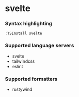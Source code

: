 # svelte
<!--- THIS DOCUMENT IS AUTOMATICALLY GENERATED, DON'T EDIT IT -->

### Syntax highlighting

```vim
:TSInstall svelte
```

### Supported language servers

- svelte
- tailwindcss
- eslint

### Supported formatters

- rustywind
